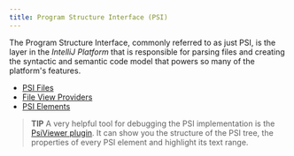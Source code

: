 ```yaml
---
title: Program Structure Interface (PSI)
---
```


The Program Structure Interface, commonly referred to as just PSI, is the layer in the _IntelliJ Platform_ that is responsible for parsing files and creating the syntactic and semantic code model that powers so many of the platform's features.

* [PSI Files](/basics/architectural_overview/psi_files.md)
* [File View Providers](/basics/architectural_overview/file_view_providers.md)
* [PSI Elements](/basics/architectural_overview/psi_elements.md)

> **TIP** A very helpful tool for debugging the PSI implementation is the [PsiViewer plugin](https://plugins.jetbrains.com/plugin/227-psiviewer). 
It can show you the structure of the PSI tree, the properties of every PSI element and highlight its text range.
